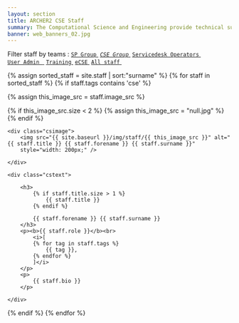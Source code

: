 ```yaml
---
layout: section
title: ARCHER2 CSE Staff
summary: The Computational Science and Engineering provide technical support to users.
banner: web_banners_02.jpg
---
```


Filter staff by teams :  <a href="/about/staff/sp"><code class="highligher-rouge"><nobr>SP Group</nobr></code>&nbsp;</a>    <a href="/about/staff/cse"><code class="highligher-rouge"><nobr><i>CSE Group</i></nobr></code>&nbsp;</a>           <a href="/about/staff/servicedesk"><code class="highligher-rouge"><nobr>Servicedesk Operators</nobr></code>&nbsp;</a>    <a href="/about/staff/uadmin"><code class="highligher-rouge"><nobr>User Admin </nobr></code>&nbsp;</a>     <a href="/about/staff/training"><code class="highligher-rouge"><nobr>Training</nobr></code>&nbsp;</a>            <a href="/about/staff/ecse"><code class="highligher-rouge"><nobr>eCSE</nobr></code>&nbsp;</a>       <a href="/about/staff/"><code class="highligher-rouge"><nobr>All staff</nobr></code>&nbsp;</a>  

{% assign sorted_staff = site.staff | sort:"surname" %}
{% for staff in sorted_staff  %}
{% if staff.tags contains 'cse' %}



{% assign this_image_src = staff.image_src %}

{% if this_image_src.size < 2 %}
	{% assign this_image_src = "null.jpg" %}
{% endif %}


<div class="casestudy">
 
	<div class="csimage">
		<img src="{{ site.baseurl }}/img/staff/{{ this_image_src }}" alt="{{ staff.title }} {{ staff.forename }} {{ staff.surname }}"  
        style="width: 200px;" />

	</div>

	<div class="cstext">

		<h3>
			{% if staff.title.size > 1 %}
			    {{ staff.title }} 
			{% endif %}

            {{ staff.forename }} {{ staff.surname }}
		</h3>
		<p><b>{{ staff.role }}</b><br>
			<i>[
			{% for tag in staff.tags %}
				{{ tag }},
			{% endfor %}
			]</i>
		</p>
		<p>
	        {{ staff.bio }}		 		
		</p>

	</div>



</div>
{% endif %}
{% endfor %}
